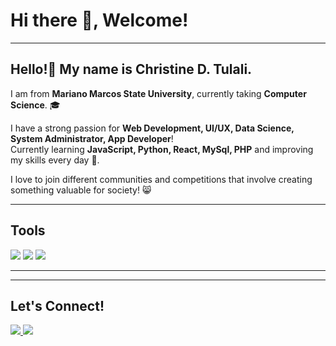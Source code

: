# Hi there 👋, Welcome!

---

## Hello!👋 My name is **Christine D. Tulali**. 
I am from **Mariano Marcos State University**, currently taking **Computer Science**. 🎓

I have a strong passion for **Web Development, UI/UX, Data Science, System Administrator, App Developer**!  
Currently learning **JavaScript, Python, React, MySql, PHP** and improving my skills every day 🚀.


I love to join different communities and competitions that involve creating something valuable for society! 😸

---

## Tools
<p align="left">
  <img src="https://img.shields.io/badge/HTML5-E34F26?style=for-the-badge&logo=html5&logoColor=white"/>
  <img src="https://img.shields.io/badge/CSS3-1572B6?style=for-the-badge&logo=css3&logoColor=white"/>
  <img src="https://img.shields.io/badge/JavaScript-F7DF1E?style=for-the-badge&logo=javascript&logoColor=black"/>
  <!-- Add more tools badges here -->
</p>

---


---

## Let's Connect!
<p align="left">
  <a href="https://linkedin.com/in/[your-linkedin]" target="_blank">
    <img src="https://img.shields.io/badge/LinkedIn-0A66C2?style=for-the-badge&logo=linkedin&logoColor=white"/>
  </a>
  <a href="https://github.com/[your-github]" target="_blank">
    <img src="https://img.shields.io/badge/GitHub-181717?style=for-the-badge&logo=github&logoColor=white"/>
  </a>
  <!-- Add more icons if needed -->
</p>
